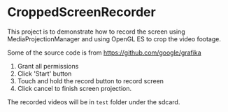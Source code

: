 # CroppedScreenRecorder

This project is to demonstrate how to record the screen using MediaProjectionManager and using OpenGL ES to crop the
video footage.

Some of the source code is from https://github.com/google/grafika

1. Grant all permissions
2. Click 'Start' button
3. Touch and hold the record button to record screen
4. Click cancel to finish screen projection.

The recorded videos will be in `test` folder under the sdcard.